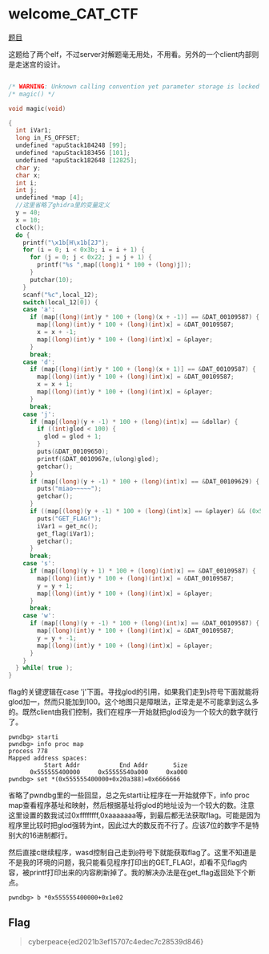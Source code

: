 # welcome_CAT_CTF

[题目](https://adworld.xctf.org.cn/challenges/list?rwNmOdr=1681947596037)

这题给了两个elf，不过server对解题毫无用处，不用看。另外的一个client内部则是走迷宫的设计。

```c

/* WARNING: Unknown calling convention yet parameter storage is locked */
/* magic() */

void magic(void)

{
  int iVar1;
  long in_FS_OFFSET;
  undefined *apuStack184248 [99];
  undefined *apuStack183456 [101];
  undefined *apuStack182648 [12825];
  char y;
  char x;
  int i;
  int j;
  undefined *map [4];
  //这里省略了ghidra里的变量定义
  y = 40;
  x = 10;
  clock();
  do {
    printf("\x1b[H\x1b[2J");
    for (i = 0; i < 0x3b; i = i + 1) {
      for (j = 0; j < 0x22; j = j + 1) {
        printf("%s ",map[(long)i * 100 + (long)j]);
      }
      putchar(10);
    }
    scanf("%c",local_12);
    switch(local_12[0]) {
    case 'a':
      if (map[(long)(int)y * 100 + (long)(x + -1)] == &DAT_00109587) {
        map[(long)(int)y * 100 + (long)(int)x] = &DAT_00109587;
        x = x + -1;
        map[(long)(int)y * 100 + (long)(int)x] = &player;
      }
      break;
    case 'd':
      if (map[(long)(int)y * 100 + (long)(x + 1)] == &DAT_00109587) {
        map[(long)(int)y * 100 + (long)(int)x] = &DAT_00109587;
        x = x + 1;
        map[(long)(int)y * 100 + (long)(int)x] = &player;
      }
      break;
    case 'j':
      if (map[(long)(y + -1) * 100 + (long)(int)x] == &dollar) {
        if ((int)glod < 100) {
          glod = glod + 1;
        }
        puts(&DAT_00109650);
        printf(&DAT_0010967e,(ulong)glod);
        getchar();
      }
      if (map[(long)(y + -1) * 100 + (long)(int)x] == &DAT_00109629) {
        puts("miao~~~~~");
        getchar();
      }
      if ((map[(long)(y + -1) * 100 + (long)(int)x] == &player) && (0x5f5e100 < (int)glod)) { //player符号为@，这样要求我们在地图上走到固定的@符号的下面，并且glod要大于0x5f5e100
        puts("GET_FLAG!");
        iVar1 = get_nc();
        get_flag(iVar1);
        getchar();
      }
      break;
    case 's':
      if (map[(long)(y + 1) * 100 + (long)(int)x] == &DAT_00109587) {
        map[(long)(int)y * 100 + (long)(int)x] = &DAT_00109587;
        y = y + 1;
        map[(long)(int)y * 100 + (long)(int)x] = &player;
      }
      break;
    case 'w':
      if (map[(long)(y + -1) * 100 + (long)(int)x] == &DAT_00109587) {
        map[(long)(int)y * 100 + (long)(int)x] = &DAT_00109587;
        y = y + -1;
        map[(long)(int)y * 100 + (long)(int)x] = &player;
      }
    }
  } while( true );
}
```

flag的关键逻辑在case 'j'下面。寻找glod的引用，如果我们走到`$`符号下面就能将glod加一，然而只能加到100。这个地图只是障眼法，正常走是不可能拿到这么多的。既然client由我们控制，我们在程序一开始就把glod设为一个较大的数字就行了。

```
pwndbg> starti
pwndbg> info proc map
process 778
Mapped address spaces:
          Start Addr           End Addr       Size
      0x555555400000     0x55555540a000     0xa000
pwndbg> set *(0x555555400000+0x20a388)=0x6666666
```

省略了pwndbg里的一些回显，总之先starti让程序在一开始就停下，info proc map查看程序基址和映射，然后根据基址将glod的地址设为一个较大的数。注意这里设置的数我试过0xffffffff,0xaaaaaaa等，到最后都无法获取flag。可能是因为程序里比较时把glod强转为int，因此过大的数反而不行了。应该7位的数字不是特别大的16进制都行。

然后直接c继续程序，wasd控制自己走到`@`符号下就能获取flag了。这里不知道是不是我的环境的问题，我只能看见程序打印出的GET_FLAG!，却看不见flag内容，被printf打印出来的内容刷新掉了。我的解决办法是在get_flag返回处下个断点。

```
pwndbg> b *0x555555400000+0x1e02
```

## Flag
> cyberpeace{ed2021b3ef15707c4edec7c28539d846}